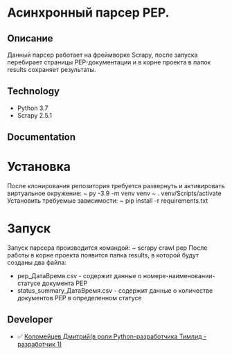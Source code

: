 # Асинхронный парсер PEP.

## Описание
Данный парсер работает на фреймворке Scrapy, после запуска перебирает страницы PEP-документации и в корне проекта в папок results сохраняет результаты.


## Technology
- Python 3.7
- Scrapy 2.5.1


## Documentation
# Установка
После клонирования репозитория требуется развернуть и активировать виртуальное окружение:
~ py -3.9 -m venv venv
~ . venv/Scripts/activate
Установить требуемые зависимости:
~ pip install -r requirements.txt
# Запуск
Запуск парсера производится командой:
~ scrapy crawl pep
После работы в корне проекта появится папка results, в которой будут созданы два файла:
- pep_ДатаВремя.csv - содержит данные о номере-наименовании-статусе документа PEP
- status_summary_ДатаВремя.csv - содержит данные о количестве документов PEP в определенном статусе

## Developer

- :white_check_mark: [Коломейцев Дмитрий(в роли Python-разработчика Тимлид - разработчик 1)](https://github.com/Certelen)
